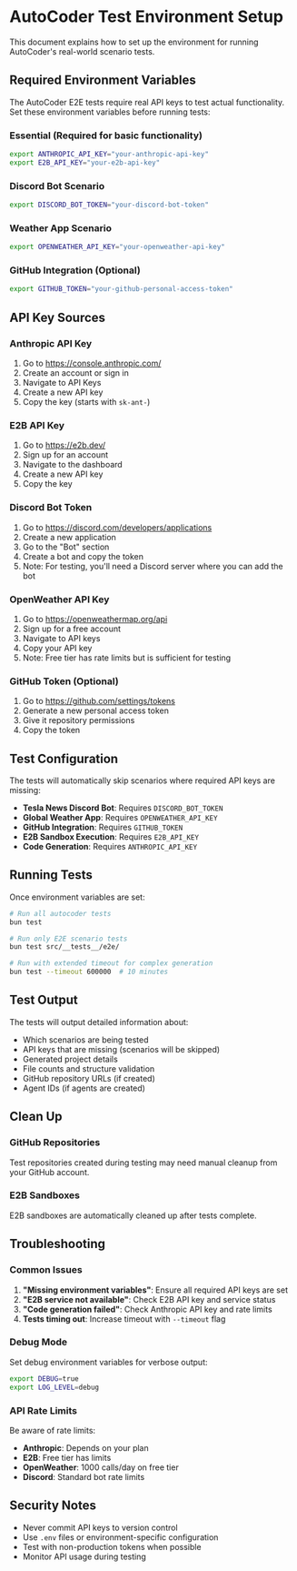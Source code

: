# AutoCoder Test Environment Setup

This document explains how to set up the environment for running AutoCoder's real-world scenario tests.

## Required Environment Variables

The AutoCoder E2E tests require real API keys to test actual functionality. Set these environment variables before running tests:

### Essential (Required for basic functionality)
```bash
export ANTHROPIC_API_KEY="your-anthropic-api-key"
export E2B_API_KEY="your-e2b-api-key"
```

### Discord Bot Scenario
```bash
export DISCORD_BOT_TOKEN="your-discord-bot-token"
```

### Weather App Scenario
```bash
export OPENWEATHER_API_KEY="your-openweather-api-key"
```

### GitHub Integration (Optional)
```bash
export GITHUB_TOKEN="your-github-personal-access-token"
```

## API Key Sources

### Anthropic API Key
1. Go to https://console.anthropic.com/
2. Create an account or sign in
3. Navigate to API Keys
4. Create a new API key
5. Copy the key (starts with `sk-ant-`)

### E2B API Key
1. Go to https://e2b.dev/
2. Sign up for an account
3. Navigate to the dashboard
4. Create a new API key
5. Copy the key

### Discord Bot Token
1. Go to https://discord.com/developers/applications
2. Create a new application
3. Go to the "Bot" section
4. Create a bot and copy the token
5. Note: For testing, you'll need a Discord server where you can add the bot

### OpenWeather API Key
1. Go to https://openweathermap.org/api
2. Sign up for a free account
3. Navigate to API keys
4. Copy your API key
5. Note: Free tier has rate limits but is sufficient for testing

### GitHub Token (Optional)
1. Go to https://github.com/settings/tokens
2. Generate a new personal access token
3. Give it repository permissions
4. Copy the token

## Test Configuration

The tests will automatically skip scenarios where required API keys are missing:

- **Tesla News Discord Bot**: Requires `DISCORD_BOT_TOKEN`
- **Global Weather App**: Requires `OPENWEATHER_API_KEY` 
- **GitHub Integration**: Requires `GITHUB_TOKEN`
- **E2B Sandbox Execution**: Requires `E2B_API_KEY`
- **Code Generation**: Requires `ANTHROPIC_API_KEY`

## Running Tests

Once environment variables are set:

```bash
# Run all autocoder tests
bun test

# Run only E2E scenario tests
bun test src/__tests__/e2e/

# Run with extended timeout for complex generation
bun test --timeout 600000  # 10 minutes
```

## Test Output

The tests will output detailed information about:
- Which scenarios are being tested
- API keys that are missing (scenarios will be skipped)
- Generated project details
- File counts and structure validation
- GitHub repository URLs (if created)
- Agent IDs (if agents are created)

## Clean Up

### GitHub Repositories
Test repositories created during testing may need manual cleanup from your GitHub account.

### E2B Sandboxes
E2B sandboxes are automatically cleaned up after tests complete.

## Troubleshooting

### Common Issues

1. **"Missing environment variables"**: Ensure all required API keys are set
2. **"E2B service not available"**: Check E2B API key and service status
3. **"Code generation failed"**: Check Anthropic API key and rate limits
4. **Tests timing out**: Increase timeout with `--timeout` flag

### Debug Mode

Set debug environment variables for verbose output:
```bash
export DEBUG=true
export LOG_LEVEL=debug
```

### API Rate Limits

Be aware of rate limits:
- **Anthropic**: Depends on your plan
- **E2B**: Free tier has limits
- **OpenWeather**: 1000 calls/day on free tier
- **Discord**: Standard bot rate limits

## Security Notes

- Never commit API keys to version control
- Use `.env` files or environment-specific configuration
- Test with non-production tokens when possible
- Monitor API usage during testing